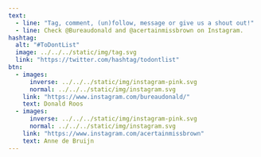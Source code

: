 ```yaml
---
text:
  - line: "Tag, comment, (un)follow, message or give us a shout out!"
  - line: Check @Bureaudonald and @acertainmissbrown on Instagram.
hashtag:
  alt: "#ToDontList"
  image: ../../../static/img/tag.svg
  link: "https://twitter.com/hashtag/todontlist"
btn:
  - images:
      inverse: ../../../static/img/instagram-pink.svg
      normal: ../../../static/img/instagram.svg
    link: "https://www.instagram.com/bureaudonald/"
    text: Donald Roos
  - images:
      inverse: ../../../static/img/instagram-pink.svg
      normal: ../../../static/img/instagram.svg
    link: "https://www.instagram.com/acertainmissbrown"
    text: Anne de Bruijn
---
```

